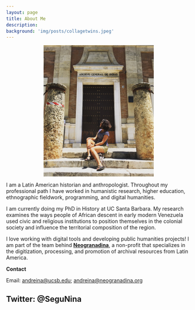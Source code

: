 ```yaml
---
layout: page
title: About Me
description:
background: 'img/posts/collagetwins.jpeg'
---
```

<img src="/img/posts/Profile-pic.jpg" style="display: block; width: 300px; margin-right: auto; margin-left: auto;" />

I am a Latin American historian and anthropologist. Throughout my professional path I have worked in humanistic research, higher education, ethnographic fieldwork, programming, and digital humanities.

I am currently doing my PhD in History at UC Santa Barbara. My research examines the ways people of African descent in early modern Venezuela used civic and religious institutions to position themselves in the colonial society and influence the territorial composition of the region.

I love working with digital tools and developing public humanities projects! I am part of the team behind [**Neogranadina**](https://www.neogranadina.org/), a non-profit that specializes in the digitization, processing, and promotion of archival resources from Latin America.

 **Contact**

 Email: andreina@ucsb.edu; andreina@neogranadina.org

 Twitter: @SeguNina
---
